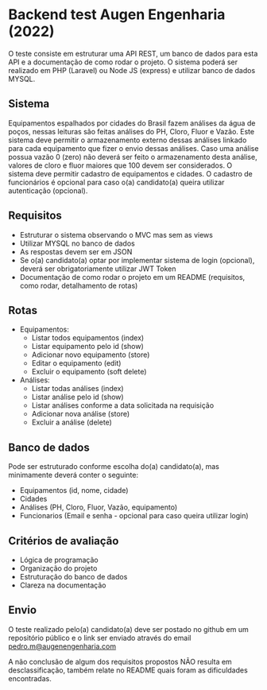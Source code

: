 # Backend test Augen Engenharia (2022)

O teste consiste em estruturar uma API REST, um banco de dados para esta API e a documentação de como rodar o projeto. 
O sistema poderá ser realizado em PHP (Laravel) ou Node JS (express) e utilizar banco de dados MYSQL.

## Sistema

Equipamentos espalhados por cidades do Brasil fazem análises da água de poços, nessas leituras são feitas análises do PH, Cloro, Fluor e Vazão. Este sistema deve permitir o armazenamento externo dessas análises linkado para cada equipamento que fizer o envio dessas análises. Caso uma análise possua vazão 0 (zero) não deverá ser feito o armazenamento desta análise, valores de cloro e fluor maiores que 100 devem ser considerados. 
O sistema deve permitir cadastro de equipamentos e cidades. 
O cadastro de funcionários é opcional para caso o(a) candidato(a) queira utilizar autenticação (opcional).  

## Requisitos 

  - Estruturar o sistema observando o MVC mas sem as views
  - Utilizar MYSQL no banco de dados
  - As respostas devem ser em JSON
  - Se o(a) candidato(a) optar por implementar sistema de login (opcional), deverá ser obrigatoriamente utilizar JWT Token
  - Documentação de como rodar o projeto em um README (requisitos, como rodar, detalhamento de rotas)

## Rotas 
  - Equipamentos:
    - Listar todos equipamentos (index)
    - Listar equipamento pelo id (show)
    - Adicionar novo equipamento (store)
    - Editar o equipamento (edit)
    - Excluir o equipamento (soft delete)
  - Análises:
    - Listar todas análises (index)
    - Listar análise pelo id (show)
    - Listar análises conforme a data solicitada na requisição
    - Adicionar nova análise (store)
    - Excluir a análise (delete)

## Banco de dados

Pode ser estruturado conforme escolha do(a) candidato(a), mas minimamente deverá conter o seguinte:

  - Equipamentos (id, nome, cidade)
  - Cidades 
  - Análises (PH, Cloro, Fluor, Vazão, equipamento)
  - Funcionarios (Email e senha - opcional para caso queira utilizar login)

## Critérios de avaliação

  - Lógica de programação
  - Organização do projeto
  - Estruturação do banco de dados
  - Clareza na documentação

## Envio

O teste realizado pelo(a) candidato(a) deve ser postado no github em um repositório público e o link ser enviado através do email pedro.m@augenengenharia.com

A não conclusão de algum dos requisitos propostos NÃO resulta em desclassificação, também relate no README quais foram as dificuldades encontradas.
